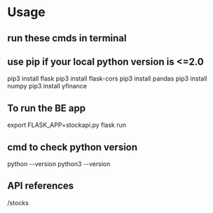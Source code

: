 # Usage 

## run these cmds in terminal
## use pip if your local python version is <=2.0
pip3 install flask
pip3 install flask-cors
pip3 install pandas
pip3 install numpy
pip3 install yfinance

## To run the BE app
export FLASK_APP=stockapi.py
flask run


## cmd to check python version
python --version
python3 --version 

## API references
/stocks 